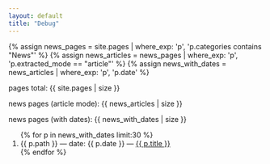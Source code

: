 ```yaml
---
layout: default
title: "Debug"
---
```


{% assign news_pages = site.pages | where_exp: 'p', 'p.categories contains "News"' %}
{% assign news_articles = news_pages | where_exp: 'p', 'p.extracted_mode == "article"' %}
{% assign news_with_dates = news_articles | where_exp: 'p', 'p.date' %}

<p>pages total: {{ site.pages | size }}</p>
<p>news pages (article mode): {{ news_articles | size }}</p>
<p>news pages (with dates): {{ news_with_dates | size }}</p>

<ol>
  {% for p in news_with_dates limit:30 %}
    <li>{{ p.path }} — date: {{ p.date }} — <a href="{{ p.url | relative_url }}">{{ p.title }}</a></li>
  {% endfor %}
</ol>


